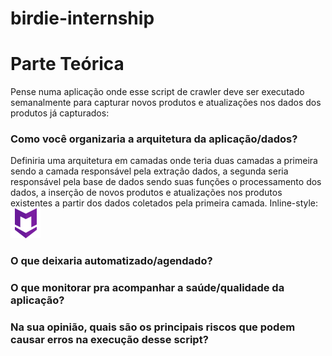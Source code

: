 # birdie-internship

# Parte Teórica
Pense numa aplicação onde esse script de crawler deve ser executado semanalmente para capturar novos produtos e atualizações nos dados dos produtos já capturados:

### Como você organizaria a arquitetura da aplicação/dados?
   Definiria uma arquitetura em camadas onde teria duas camadas a primeira sendo a camada responsável pela 
   extração dados, a segunda seria responsável pela base de dados sendo suas funções o processamento dos dados, 
   a inserção de novos produtos e atualizações nos produtos existentes a partir dos dados coletados pela primeira camada.
   Inline-style: 
    ![alt text](https://github.com/adam-p/markdown-here/raw/master/src/common/images/icon48.png "Arquitetura Proposta")

  
### O que deixaria automatizado/agendado?
  
### O que monitorar pra acompanhar a saúde/qualidade da aplicação?
  
### Na sua opinião, quais são os principais riscos que podem causar erros na execução desse script?
  

